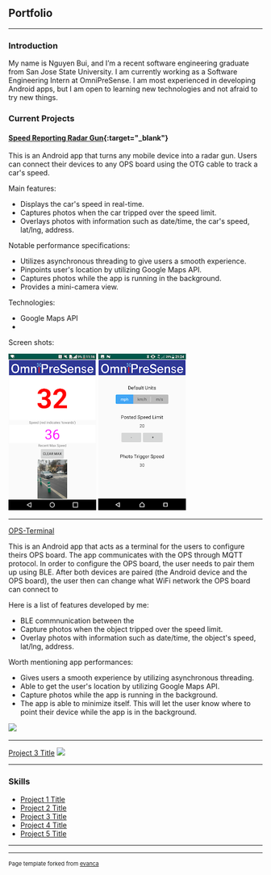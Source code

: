 ## Portfolio

---

### Introduction
My name is Nguyen Bui, and I’m a recent software engineering graduate from San Jose State University. I am currently working as a Software Engineering Intern at OmniPreSense. I am most experienced in developing Android apps, but I am open to learning new technologies and not afraid to try new things.

### Current Projects

#### [Speed Reporting Radar Gun](https://play.google.com/store/apps/details?id=com.omnipresense.radarApp&hl=en_US){:target="_blank"}

This is an Android app that turns any mobile device into a radar gun. Users can connect their devices to any OPS board using the OTG cable to track a car's speed.

Main features:
 - Displays the car's speed in real-time.
 - Captures photos when the car tripped over the speed limit.
 - Overlays photos with information such as date/time, the car's speed, lat/lng, address.

Notable performance specifications:
 - Utilizes asynchronous threading to give users a smooth experience.
 - Pinpoints user's location by utilizing Google Maps API.
 - Captures photos while the app is running in the background.
 - Provides a mini-camera view.

Technologies:
  - Google Maps API
  - 

Screen shots:

<img src="images/Speed_Reporting_Radar_Gun/MainScreen.png?raw=true"/>
<img src="images/Speed_Reporting_Radar_Gun/ConfigScreen.png?raw=true"/>

---
[OPS-Terminal](/pdf/sample_presentation.pdf)

This is an Android app that acts as a terminal for the users to configure theirs OPS board. The app communicates with the OPS through MQTT protocol. In order to configure the OPS board, the user needs to pair them up using BLE. After both devices are paired (the Android device and the OPS board), the user then can change what WiFi network the OPS board can connect to 

Here is a list of features developed by me:
 - BLE commnunication between the 
 - Capture photos when the object tripped over the speed limit.
 - Overlay photos with information such as date/time, the object's speed, lat/lng, address.

Worth mentioning app performances:
 - Gives users a smooth experience by utilizing asynchronous threading.
 - Able to get the user's location by utilizing Google Maps API.
 - Capture photos while the app is running in the background.
 - The app is able to minimize itself. This will let the user know where to point their device while the app is in the background.


<img src="images/dummy_thumbnail.jpg?raw=true"/>

---
[Project 3 Title](http://example.com/)
<img src="images/dummy_thumbnail.jpg?raw=true"/>

---

### Skills

- [Project 1 Title](http://example.com/)
- [Project 2 Title](http://example.com/)
- [Project 3 Title](http://example.com/)
- [Project 4 Title](http://example.com/)
- [Project 5 Title](http://example.com/)

---




---
<p style="font-size:11px">Page template forked from <a href="https://github.com/evanca/quick-portfolio">evanca</a></p>
<!-- Remove above link if you don't want to attibute -->
